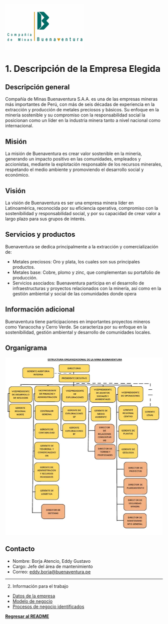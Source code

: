 <img src="logo.png" alt="logo" style="width: 50%; height: auto;" />

# 1. Descripción de la Empresa Elegida

## Descripción general
Compañía de Minas Buenaventura S.A.A. es una de las empresas mineras más importantes de Perú, con más de seis décadas de experiencia en la extracción y producción de metales preciosos y básicos. Su enfoque en la minería sostenible y su compromiso con la responsabilidad social la posicionan como un líder en la industria minera tanto a nivel nacional como internacional.

## Misión
La misión de Buenaventura es crear valor sostenible en la minería, generando un impacto positivo en las comunidades, empleados y accionistas, mediante la explotación responsable de los recursos minerales, respetando el medio ambiente y promoviendo el desarrollo social y económico.

## Visión
La visión de Buenaventura es ser una empresa minera líder en Latinoamérica, reconocida por su eficiencia operativa, compromiso con la sostenibilidad y responsabilidad social, y por su capacidad de crear valor a largo plazo para sus grupos de interés.

## Servicios y productos
Buenaventura se dedica principalmente a la extracción y comercialización de:

- Metales preciosos: Oro y plata, los cuales son sus principales productos.
- Metales base: Cobre, plomo y zinc, que complementan su portafolio de producción.
- Servicios asociados: Buenaventura participa en el desarrollo de infraestructuras y proyectos relacionados con la minería, así como en la gestión ambiental y social de las comunidades donde opera

## Información adicional
Buenaventura tiene participaciones en importantes proyectos mineros como Yanacocha y Cerro Verde. Se caracteriza por su enfoque en la sostenibilidad, gestión ambiental y desarrollo de comunidades locales. 

## Organigrama

![organigrama](organigrama.png)

## Contacto

- Nombre: Borja Atencio, Eddy Gustavo
- Cargo: Jefe del área de mantenimiento
- Correo: eddy.borja@buenaventura.pe

--- 

2. Información para el trabajo

- [Datos de la empresa](1.1/1.1.md)
- [Modelo de negocio](1.1/1.1.md)
- [Procesos de negocio identificados](1.1/1.1.md)

**[Regresar al README](../README.md)**